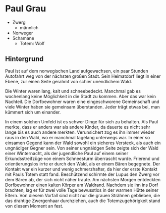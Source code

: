 # Paul Grau

* Zwerg
  * männlich
* Norweger
* Schamane
  * Totem: Wolf

## Hintergrund

Paul ist auf dem norwegischen Land aufgewachsen, ein paar Stunden Autofahrt weg von der nächsten großen Stadt.
Sein Heimatdorf liegt in einer Ebene, zur einen Seite gerahmt von schier unendlichem Wald.

Die Winter waren lang, kalt und schneebedeckt. Manchmal gab es wochenlang keine Möglichkeit in die Stadt zu kommen.
Aber das war kein Nachteil. Die Dorfbewohner waren eine eingeschworene Gemeinschaft und viele Winter haben sie gemeinsam überstanden.
Jeder trägt etwas bei, man kümmert sich um einander.

In einem solchen Umfeld ist es schwer Dinge für sich zu behalten.
Als Paul merkte, dass er anders war als andere Kinder, da dauerte es nicht sehr lange bis es auch andere merkten.
Verunsichert zog es ihn immer wieder raus in den Wald, wo er manchmal tagelang unterwegs war.
In einer so einsamen Gegend kann der Wald sowohl ein sicheres Versteck, als auch ein ungnädiger Gegner sein.
Von seiner ungnäidgen Seite zeigte sich der Wald einer Winternacht, als der jugendliche Paul auf einem seiner Erkundsstreifzüge von einem Schneesturm überrascht wurde.
Frierend und orientierungslos irrte er durch den Wald, als er einem Bären begegnete.
Der Kontakt war ein kurzer und wenig schmerzhafter, da hier der erste Kontakt mit Pauls Totem statt fand.
Beschützend schirmte der Lupus den Zwerg vor dem Bären ab, der sich nicht näher traute.
Am nächsten Morgen entdeckten Dorfbewohner einen kalten Körper am Waldrand.
Nachdem sie ihn ins Dorf brachten, lag er für zwei volle Tage bewusstlos in der warmen Hütte seiner Eltern.
Von diesem Vorfall sind nicht nur die grauen Strähnen geblieben, die das drahtige Zwergenhaar durchziehen, auch die Totemzugehörigkeit stand von diesem Moment an fest.

